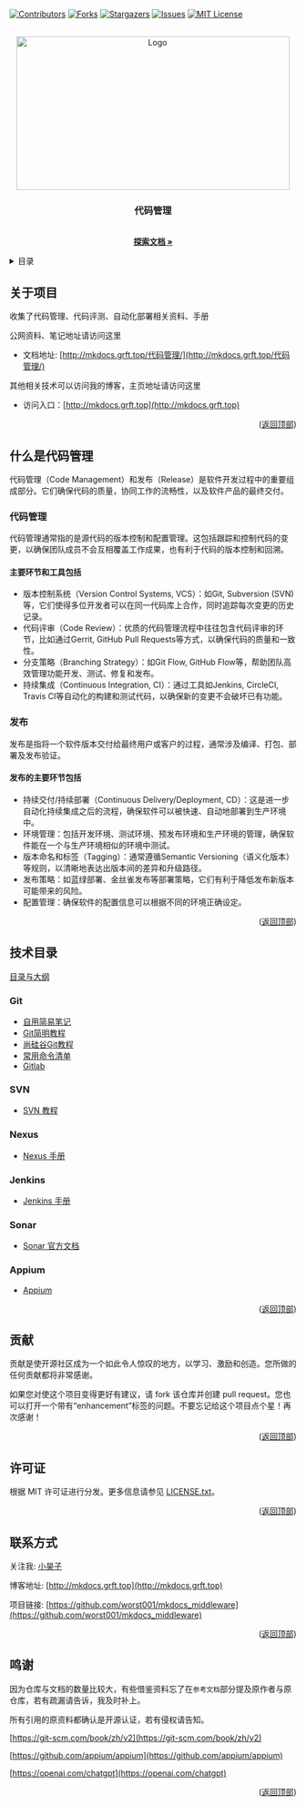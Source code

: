 <a name="readme-top"></a>
<!-- PROJECT SHIELDS -->

[![Contributors][contributors-shield]][contributors-url]
[![Forks][forks-shield]][forks-url]
[![Stargazers][stars-shield]][stars-url]
[![Issues][issues-shield]][issues-url]
[![MIT License][license-shield]][license-url]
<!-- [![LinkedIn][linkedin-shield]][linkedin-url] -->

<!-- PROJECT LOGO -->

<!-- 项目LOGO -->
<br />
<div align="center">
  <a href="http://mkdocs.grft.top">
    <img src="https://xiyou-oss.oss-cn-shanghai.aliyuncs.com/mkdocs/logo.png" alt="Logo" width="480" height="270">
  </a>

  <h3 align="center">代码管理</h3>

  <p align="center">
    <br />
    <a href="http://mkdocs.grft.top/代码管理/"><strong>探索文档 »</strong></a>
    <br />
  </p>
</div>

<!-- 目录 -->
<details>
  <summary>目录</summary>
  <ol>
    <li><a href="#关于项目">关于项目</a></li>
    <li><a href="#什么是代码管理">什么是代码管理</a></li>
    <li><a href="#技术目录">技术目录</a></li>
    <li><a href="#贡献">贡献</a></li>
    <li><a href="#许可证">许可证</a></li>
    <li><a href="#联系方式">联系方式</a></li>
    <li><a href="#鸣谢">鸣谢</a></li>
  </ol>
</details>

## 关于项目

收集了代码管理、代码评测、自动化部署相关资料、手册

公网资料、笔记地址请访问这里 

- 文档地址: [http://mkdocs.grft.top/代码管理/](http://mkdocs.grft.top/代码管理/)

其他相关技术可以访问我的博客，主页地址请访问这里

- 访问入口：[http://mkdocs.grft.top](http://mkdocs.grft.top)

<p align="right">(<a href="#readme-top">返回顶部</a>)</p>


## 什么是代码管理

代码管理（Code Management）和发布（Release）是软件开发过程中的重要组成部分。它们确保代码的质量，协同工作的流畅性，以及软件产品的最终交付。

### 代码管理

代码管理通常指的是源代码的版本控制和配置管理。这包括跟踪和控制代码的变更，以确保团队成员不会互相覆盖工作成果，也有利于代码的版本控制和回溯。

#### 主要环节和工具包括

+ 版本控制系统（Version Control Systems, VCS）：如Git, Subversion (SVN)等，它们使得多位开发者可以在同一代码库上合作，同时追踪每次变更的历史记录。
+ 代码评审（Code Review）：优质的代码管理流程中往往包含代码评审的环节，比如通过Gerrit, GitHub Pull Requests等方式，以确保代码的质量和一致性。
+ 分支策略（Branching Strategy）：如Git Flow, GitHub Flow等，帮助团队高效管理功能开发、测试、修复和发布。
+ 持续集成（Continuous Integration, CI）：通过工具如Jenkins, CircleCI, Travis CI等自动化的构建和测试代码，以确保新的变更不会破坏已有功能。

### 发布

发布是指将一个软件版本交付给最终用户或客户的过程，通常涉及编译、打包、部署及发布验证。

#### 发布的主要环节包括

+ 持续交付/持续部署（Continuous Delivery/Deployment, CD）：这是进一步自动化持续集成之后的流程，确保软件可以被快速、自动地部署到生产环境中。
+ 环境管理：包括开发环境、测试环境、预发布环境和生产环境的管理，确保软件能在一个与生产环境相似的环境中测试。
+ 版本命名和标签（Tagging）：通常遵循Semantic Versioning（语义化版本）等规则，以清晰地表达出版本间的差异和升级路径。
+ 发布策略：如蓝绿部署、金丝雀发布等部署策略，它们有利于降低发布新版本可能带来的风险。
+ 配置管理：确保软件的配置信息可以根据不同的环境正确设定。

<p align="right">(<a href="#readme-top">返回顶部</a>)</p>

## 技术目录

[目录与大纲](index.md)

### Git

+ [自用简易笔记](Git/Git简易自用笔记.md)
+ [Git简明教程](Git/Git简明教程.md)
+ [尚硅谷Git教程](Git/git.pdf)
+ [常用命令清单](Git/常用Git命令清单.md)
+ [Gitlab](https://www.bookstack.cn/read/gitlab-doc-zh/README.md)


### SVN

+ [SVN 教程](https://www.runoob.com/svn/svn-tutorial.html)


### Nexus

+ [Nexus 手册](http://c.biancheng.net/nexus/)


### Jenkins

+ [Jenkins 手册](https://www.jenkins.io/zh/doc/)


### Sonar

+ [Sonar 官方文档](https://docs.sonarsource.com/sonarqube/9.9/)


### Appium

+ [Appium](https://appium.io/docs/zh/2.1/)


<p align="right">(<a href="#readme-top">返回顶部</a>)</p>

<!-- 贡献 -->

## 贡献

贡献是使开源社区成为一个如此令人惊叹的地方，以学习、激励和创造。您所做的任何贡献都将非常感谢。

如果您对使这个项目变得更好有建议，请 fork 该仓库并创建 pull request。您也可以打开一个带有“enhancement”标签的问题。不要忘记给这个项目点个星！再次感谢！

<p align="right">(<a href="#readme-top">返回顶部</a>)</p>


<!-- 许可证 -->
## 许可证

根据 MIT 许可证进行分发。更多信息请参见 [LICENSE.txt](LICENSE)。

<p align="right">(<a href="#readme-top">返回顶部</a>)</p>

<!-- 联系方式 -->
## 联系方式

关注我: [小昊子](https://github.com/worst001)

博客地址: [http://mkdocs.grft.top](http://mkdocs.grft.top)

项目链接: [https://github.com/worst001/mkdocs_middleware](https://github.com/worst001/mkdocs_middleware)

<p align="right">(<a href="#readme-top">返回顶部</a>)</p>

## 鸣谢

因为仓库与文档的数量比较大，有些借鉴资料忘了在`参考文档`部分提及原作者与原仓库，若有疏漏请告诉，我及时补上。

所有引用的原资料都确认是开源认证，若有侵权请告知。

[https://git-scm.com/book/zh/v2](https://git-scm.com/book/zh/v2)

[https://github.com/appium/appium](https://github.com/appium/appium)

[https://openai.com/chatgpt](https://openai.com/chatgpt)

<p align="right">(<a href="#readme-top">返回顶部</a>)</p>

<!-- links -->
[your-project-path]:shaojintian/Best_README_template
[contributors-shield]: https://img.shields.io/github/contributors/worst001/mkdocs_code_manage.svg?style=flat-square
[contributors-url]: https://github.com/worst001/mkdocs_code_manage/graphs/contributors
[forks-shield]: https://img.shields.io/github/forks/worst001/mkdocs_code_manage.svg?style=flat-square
[forks-url]: https://github.com/worst001/mkdocs_code_manage/network/members
[stars-shield]: https://img.shields.io/github/stars/worst001/mkdocs_code_manage.svg?style=flat-square
[stars-url]: https://github.com/worst001/mkdocs_code_manage/stargazers
[issues-shield]: https://img.shields.io/github/issues/worst001/mkdocs_code_manage.svg?style=flat-square
[issues-url]: https://img.shields.io/github/issues/worst001/mkdocs_code_manage.svg
[license-shield]: https://img.shields.io/github/license/worst001/mkdocs_code_manage.svg?style=flat-square
[license-url]: https://github.com/worst001/mkdocs_code_manage/blob/main/LICENSE.txt
<!-- [linkedin-shield]: https://img.shields.io/badge/-LinkedIn-black.svg?style=flat-square&logo=linkedin&colorB=555 -->
<!-- [linkedin-url]: https://linkedin.com/in/shaojintian -->
